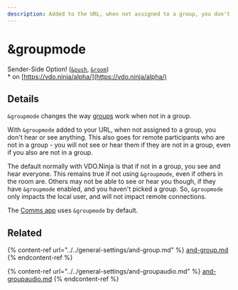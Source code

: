 ```yaml
---
description: Added to the URL, when not assigned to a group, you don't hear or see anything
---
```


# \&groupmode

Sender-Side Option! ([`&push`](../../source-settings/push.md), [`&room`](../../general-settings/room.md))\
\* on [https://vdo.ninja/alpha/](https://vdo.ninja/alpha/)

## Details

`&groupmode` changes the way [groups](../../general-settings/and-group.md) work when not in a group.

With `&groupmode` added to your URL, when not assigned to a group, you don't hear or see anything. This also goes for remote participants who are not in a group - you will not see or hear them if they are not in a group, even if you also are not in a group.

The default normally with VDO.Ninja is that if not in a group, you see and hear everyone. This remains true if not using `&groupmode`, even if others in the room are. Others may not be able to see or hear you though, if they have `&groupmode` enabled, and you haven't picked a group. So, `&groupmode` only impacts the local user, and will not impact remote connections.

The [Comms app](../../steves-helper-apps/comms.md) uses `&groupmode` by default.

## Related

{% content-ref url="../../general-settings/and-group.md" %}
[and-group.md](../../general-settings/and-group.md)
{% endcontent-ref %}

{% content-ref url="../../general-settings/and-groupaudio.md" %}
[and-groupaudio.md](../../general-settings/and-groupaudio.md)
{% endcontent-ref %}

